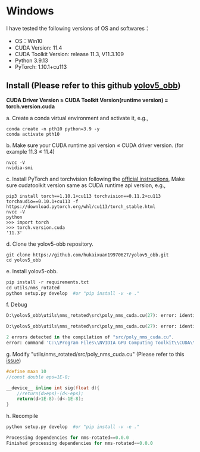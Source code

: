 # Windows
I have tested the following versions of OS and softwares：
* OS：Win10
* CUDA Version: 11.4
* CUDA Toolkit Version: release 11.3, V11.3.109
* Python 3.9.13
* PyTorch: 1.10.1+cu113

## Install (Please refer to this github [yolov5_obb](https://github.com/hukaixuan19970627/yolov5_obb))
**CUDA Driver Version ≥ CUDA Toolkit Version(runtime version) = torch.version.cuda**

a. Create a conda virtual environment and activate it, e.g.,
```
conda create -n pth10 python=3.9 -y 
conda activate pth10
```
b. Make sure your CUDA runtime api version ≤ CUDA driver version. (for example 11.3 ≤ 11.4)
```
nvcc -V
nvidia-smi
```
c. Install PyTorch and torchvision following the [official instructions](https://pytorch.org/), Make sure cudatoolkit version same as CUDA runtime api version, e.g.,
```
pip3 install torch==1.10.1+cu113 torchvision==0.11.2+cu113 torchaudio==0.10.1+cu113 -f https://download.pytorch.org/whl/cu113/torch_stable.html
nvcc -V
python
>>> import torch
>>> torch.version.cuda
'11.3'
```
d. Clone the yolov5-obb repository.
```
git clone https://github.com/hukaixuan19970627/yolov5_obb.git
cd yolov5_obb
```
e. Install yolov5-obb.

```python 
pip install -r requirements.txt
cd utils/nms_rotated
python setup.py develop  #or "pip install -v -e ."
```

f. Debug

```python
D:\yolov5_obb\utils\nms_rotated\src\poly_nms_cuda.cu(27): error: identifier "eps" is undefined in device code

D:\yolov5_obb\utils\nms_rotated\src\poly_nms_cuda.cu(27): error: identifier "eps" is undefined in device code

2 errors detected in the compilation of "src/poly_nms_cuda.cu".
error: command 'C:\\Program Files\\NVIDIA GPU Computing Toolkit\\CUDA\\v11.3\\bin\\nvcc.exe' failed with exit code 1
```

g. Modify "utils/nms_rotated/src/poly_nms_cuda.cu" (Please refer to this [issue](https://github.com/hukaixuan19970627/yolov5_obb/issues/149))

```c++
#define maxn 10
//const double eps=1E-8;

__device__ inline int sig(float d){
    //return(d>eps)-(d<-eps);
	return(d>1E-8)-(d<-1E-8);
}
```

h. Recompile

```python
python setup.py develop  #or "pip install -v -e ."
```

```python
Processing dependencies for nms-rotated==0.0.0
Finished processing dependencies for nms-rotated==0.0.0
```

